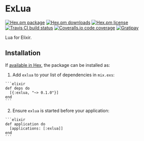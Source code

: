 ExLua
=====

[![Hex.pm package](https://img.shields.io/hexpm/v/exlua.svg)](https://hex.pm/packages/exlua)
[![Hex.pm downloads](https://img.shields.io/hexpm/dt/exlua.svg)](https://hex.pm/packages/exlua)
[![Hex.pm license](https://img.shields.io/hexpm/l/exlua.svg)](https://unlicense.org/)
[![Travis CI build status](https://img.shields.io/travis/bendiken/exlua/master.svg)](https://travis-ci.org/bendiken/exlua)
[![Coveralls.io code coverage](https://img.shields.io/coveralls/bendiken/exlua/master.svg)](https://coveralls.io/github/bendiken/exlua)
[![Gratipay](https://img.shields.io/gratipay/user/bendiken.svg)](https://gratipay.com/~bendiken/)

Lua for Elixir.

## Installation

If [available in Hex](https://hex.pm/docs/publish), the package can be installed as:

  1. Add `exlua` to your list of dependencies in `mix.exs`:

    ```elixir
    def deps do
      [{:exlua, "~> 0.1.0"}]
    end
    ```

  2. Ensure `exlua` is started before your application:

    ```elixir
    def application do
      [applications: [:exlua]]
    end
    ```
